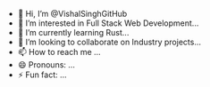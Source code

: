 - 👋 Hi, I’m @VishalSinghGitHub
- 👀 I’m interested in Full Stack Web Development...
- 🌱 I’m currently learning Rust...
- 💞️ I’m looking to collaborate on Industry projects...
- 📫 How to reach me ...
- 😄 Pronouns: ...
- ⚡ Fun fact: ...

<!---
VishalSinghGitHub/VishalSinghGitHub is a ✨ special ✨ repository because its `README.md` (this file) appears on your GitHub profile.
You can click the Preview link to take a look at your changes.
--->
